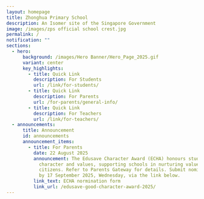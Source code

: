 ```yaml
---
layout: homepage
title: Zhonghua Primary School
description: An Isomer site of the Singapore Government
image: /images/zps official school crest.jpg
permalink: /
notification: ""
sections:
  - hero:
      background: /images/Hero Banner/Hero_Page_2025.gif
      variant: center
      key_highlights:
        - title: Quick Link
          description: For Students
          url: /link/for-students/
        - title: Quick Link
          description: For Parents
          url: /for-parents/general-info/
        - title: Quick Link
          description: For Teachers
          url: /link/for-teachers/
  - announcements:
      title: Announcement
      id: announcements
      announcement_items:
        - title: For Parents
          date: 22 August 2025
          announcement: The Edusave Character Award (ECHA) honours students with exemplary
            character and values, supporting schools in nurturing values-driven
            citizens. Refer to Parents Gateway for details. Submit nominations
            by 17 September 2025, Wednesday, via the link below.
          link_text: ECHA normination form
          link_url: /edusave-good-character-award-2025/
---
```

